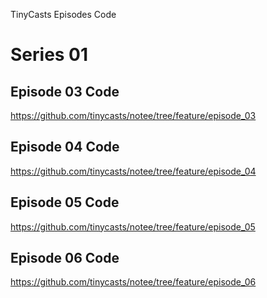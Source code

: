 TinyCasts Episodes Code

# Series 01

## Episode 03 Code

https://github.com/tinycasts/notee/tree/feature/episode_03

## Episode 04 Code

https://github.com/tinycasts/notee/tree/feature/episode_04

## Episode 05 Code

https://github.com/tinycasts/notee/tree/feature/episode_05

## Episode 06 Code

https://github.com/tinycasts/notee/tree/feature/episode_06
